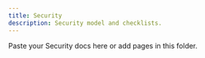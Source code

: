 ```yaml
---
title: Security
description: Security model and checklists.
---
```


Paste your Security docs here or add pages in this folder.



